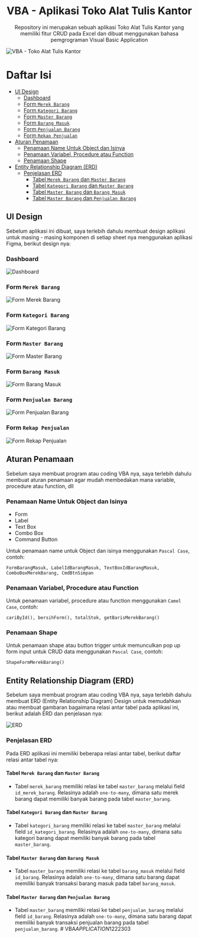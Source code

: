 <h1 align="center">VBA - Aplikasi Toko Alat Tulis Kantor</h1>
<p align="center">Repository ini merupakan sebuah aplikasi Toko Alat Tulis Kantor yang memiliki fitur CRUD pada Excel dan dibuat menggunakan bahasa pemgrograman Visual Basic Application</p>

<img src="Assets/dashboard.png" alt="VBA - Toko Alat Tulis Kantor">

# Daftar Isi

- [UI Design](#ui-design)
  - [Dashboard](#dashboard)
  - [Form `Merek Barang`](#form-merek-barang)
  - [Form `Kategori Barang`](#form-kategori-barang)
  - [Form `Master Barang`](#form-master-barang)
  - [Form `Barang Masuk`](#form-barang-masuk)
  - [Form `Penjualan Barang`](#form-penjualan-barang)
  - [Form `Rekap Penjualan`](#form-rekap-penjualan)
- [Aturan Penamaan](#aturan-penamaan)
  - [Penamaan Name Untuk Object dan Isinya](#penamaan-name-untuk-object-dan-isinya)
  - [Penamaan Variabel, Procedure atau Function](#penamaan-variabel-procedure-atau-function)
  - [Penamaan Shape](#penamaan-shape)
- [Entity Relationship Diagram (ERD)](#entity-relationship-diagram-erd)
  - [Penjelasan ERD](#penjelasan-erd)
    - [Tabel `Merek Barang` dan `Master Barang`](#tabel-merek-barang-dan-master-barang)
    - [Tabel `Kategori Barang` dan `Master Barang`](#tabel-kategori-barang-dan-master-barang)
    - [Tabel `Master Barang` dan `Barang Masuk`](#tabel-master-barang-dan-barang-masuk)
    - [Tabel `Master Barang` dan `Penjualan Barang`](#tabel-master-barang-dan-penjualan-barang)


## UI Design

Sebelum aplikasi ini dibuat, saya terlebih dahulu membuat design aplikasi untuk masing - masing komponen di setiap sheet nya menggunakan aplikasi Figma, berikut design nya:

### Dashboard

![Dashboard](Design%20UI/Per%20Komponen/Dashboard.png)

### Form `Merek Barang`

![Form Merek Barang](Design%20UI/Per%20Komponen/Form%20Merek%20Barang.png)

### Form `Kategori Barang`

![Form Kategori Barang](Design%20UI/Per%20Komponen/Form%20Kategori%20Barang.png)

### Form `Master Barang`

![Form Master Barang](Design%20UI/Per%20Komponen/Form%20Master%20Barang.png)

### Form `Barang Masuk`

![Form Barang Masuk](Design%20UI/Per%20Komponen/Form%20Barang%20Masuk.png)

### Form `Penjualan Barang`

![Form Penjualan Barang](Design%20UI/Per%20Komponen/Form%20Penjualan%20Barang.png)

### Form `Rekap Penjualan`

![Form Rekap Penjualan](Design%20UI/Per%20Komponen/Form%20Print%20Rekap%20Data.png)

## Aturan Penamaan

Sebelum saya membuat program atau coding VBA nya, saya terlebih dahulu membuat aturan penamaan agar mudah membedakan mana variable, procedure atau function, dll

### Penamaan Name Untuk Object dan Isinya

- Form
- Label
- Text Box
- Combo Box
- Command Button

Untuk penamaan name untuk Object dan isinya menggunakan `Pascal Case`, contoh:

```
FormBarangMasuk, LabelIdBarangMasuk, TextBoxIdBarangMasuk, ComboBoxMerekBarang, CmdBtnSimpan
```

### Penamaan Variabel, Procedure atau Function

Untuk penamaan variabel, procedure atau function menggunakan `Camel Case`, contoh:

```
cariById(), bersihForm(), totalStok, getBarisMerekBarang()
```

### Penamaan Shape

Untuk penamaan shape atau button trigger untuk memunculkan pop up form input untuk CRUD data menggunakan `Pascal Case`, contoh:

```
ShapeFormMerekBarang()
```

## Entity Relationship Diagram (ERD)

Sebelum saya membuat program atau coding VBA nya, saya terlebih dahulu membuat ERD (Entity Relationship Diagram) Design untuk memudahkan atau membuat gambaran bagaimana relasi antar tabel pada aplikasi ini, berikut adalah ERD dan penjelasan nya:

![ERD](Entity%20Relationship%20Diagram/ERD%20-%20Toko%20Alat%20Olahraga%20.png)

### Penjelasan ERD

Pada ERD aplikasi ini memiliki beberapa relasi antar tabel, berikut daftar relasi antar tabel nya:

#### Tabel `Merek Barang` dan `Master Barang`

- Tabel `merek_barang` memiliki relasi ke tabel `master_barang` melalui field `id_merek_barang`. Relasinya adalah `one-to-many`, dimana satu merek barang dapat memiliki banyak barang pada tabel `master_barang`.

#### Tabel `Kategori Barang` dan `Master Barang`

- Tabel `kategori_barang` memiliki relasi ke tabel `master_barang` melalui field `id_kategori_barang`. Relasinya adalah `one-to-many`, dimana satu kategori barang dapat memiliki banyak barang pada tabel `master_barang`.

#### Tabel `Master Barang` dan `Barang Masuk`

- Tabel `master_barang` memiliki relasi ke tabel `barang_masuk` melalui field `id_barang`. Relasinya adalah `one-to-many`, dimana satu barang dapat memiliki banyak transaksi barang masuk pada tabel `barang_masuk`.

#### Tabel `Master Barang` dan `Penjualan Barang`

- Tabel `master_barang` memiliki relasi ke tabel `penjualan_barang` melalui field `id_barang`. Relasinya adalah `one-to-many`, dimana satu barang dapat memiliki banyak transaksi penjualan barang pada tabel `penjualan_barang`.
#   V B A _ A P P L I C A T I O N _ 1 2 2 2 3 0 3  
 